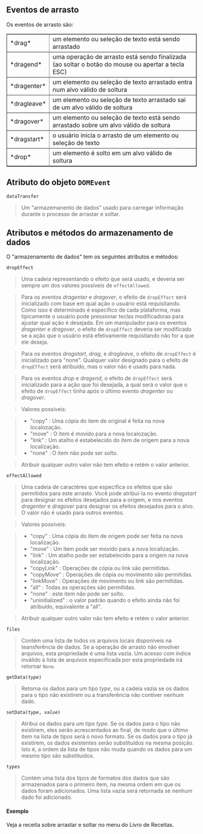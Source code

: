 Eventos de arrasto
------------------

<script type="text/python">
from browser import doc, alert
</script>

Os eventos de arrasto são:

<table cellpadding=3 border=1>
<tr>
<td>*drag*</td>
<td>um elemento ou seleção de texto está sendo arrastado
</td>
</tr>

<tr>
<td>*dragend*</td><td>uma operação de arrasto está sendo finalizada (ao soltar o botão do mouse ou apertar a tecla ESC)</td>
</tr>

<tr>
<td>*dragenter*</td><td>um elemento ou seleção de texto arrastado entra num alvo válido de soltura</td>
</tr>

<tr>
<td>*dragleave*</td><td>um elemento ou seleção de texto arrastado sai de um alvo válido de soltura</td>
</tr>

<tr>
<td>*dragover*</td><td>um elemento ou seleção de texto está sendo arrastado sobre um alvo válido de soltura</td>
</tr>

<tr>
<td>*dragstart*</td><td>o usuário inicia o arrasto de um elemento ou seleção de texto</td>
</tr>

<tr>
<td>*drop*</td><td>um elemento é solto em um alvo válido de soltura</td>
</tr>

</table>

Atributo do objeto `DOMEvent`
-----------------------------

`dataTransfer`

> Um "armazemanento de dados" usado para carregar informação durante o
> processo de arrastar e soltar.

Atributos e métodos do armazenamento de dados
---------------------------------------------

O "armazenamento de dados" tem os seguintes atributos e métodos:

`dropEffect`

> Uma cadeia representando o efeito que será usado, e deveria ser
> sempre um dos valores possíveis de `effectAllowed`.

> Para os eventos *dragenter* e *dragover*, o efeito de `dropEffect`
> será inicializado com base em qual ação o usuário está
> requisitando. Como isso é determinado é específico de cada
> plataforma, mas tipicamente o usuário pode pressionar teclas
> modificadoras para ajustar qual ação é desejada. Em um manipulador
> para os eventos *dragenter* e *dragover*, o efeito de `dropEffect`
> deveria ser modificado se a ação que o usuário está efetivamente
> requisitando não for a que ele deseja.

> Para os eventos *dragstart*, *drag*, e *dragleave*, o efeito de
> `dropEffect` é inicializado para "none". Qualquer valor designado
> para o efeito de `dropEffect` será atribuído, mas o valor não é
> usado para nada.

> Para os eventos *drop* e *dragend*, o efeito de `dropEffect` será
> inicializado para a ação que foi desejada, a qual será o valor que o
> efeito de `dropEffect` tinha após o último evento *dragenter* ou
> *dragover*.

> Valores possíveis:

> -    "copy" : Uma cópia do item de original é feita na nova localozação.
> -    "move" : O item é movido para a nova localozação.
> -    "link" : Um atalho é estabelecido do item de origem para a nova localização.
> -    "none" : O item não pode ser solto.

> Atribuir qualquer outro valor não tem efeito e retém o valor
> anterior.


`effectAllowed`

> Uma cadeia de caractéres que especifica os efeitos que são
> permitidos para este arrasto. Você pode atribuí-la no evento
> *dragstart* para designar os efeitos desejados para a origem, e nos
> eventos *dragenter* e *dragover* para designar os efeitos desejados
> para o alvo. O valor não é usado para outros eventos.

> Valores possíveis:

> - "copy" : Uma cópia do item de origem pode ser feita na nova localização.
> - "move" : Um item pode ser movido para a nova localização.
> - "link" : Um atalho pode ser estabelecido para a origem na nova localização.
> - "copyLink" : Operações de cópia ou link são permitidas.
> - "copyMove" : Operações de cópia ou movimento são permitidas.
> - "linkMove" : Operações de movimento ou link são permitidas.
> - "all" : Todas as operações são permitidas.
> - "none" : este item não pode ser solto.
> - "uninitialized" : o valor padrão quando o efeito ainda não foi atribuído, equivalente a "all".

> Atribuir qualquer outro valor não tem efeito e retém o valor
> anterior.

`files`

> Contém uma lista de todos os arquivos locais disponíveis na
> teansferência de dados. Se a operação de arrasto não envolver
> arquivos, esta propriedade é uma lista vazia. Um acesso com índice
> inválido à lista de arquivos especificada por esta propriedade irá
> retornar `None`.

<code>getData(_type_)</code>

> Retorna os dados para um tipo _type_, ou a cadeia vazia se os dados
> para o tipo não existirem ou a transferência não contiver nenhum
> dado.

<code>setData(_type_, _value_)</code>

> Atribui os dados para um tipo _type_. Se os dados para o tipo não
> existirem, eles serão acrescentados ao final, de modo que o último
> item na lista de tipos será o novo formato. Se os dados para o tipo
> já existirem, os dados existentes serão substituídos na mesma
> posição. Isto é, a ordem da lista de tipos não muda quando os dados
> para um mesmo tipo são substituídos.


`types`

> Contém uma lista dos tipos de formatos dos dados que são armazenados
> para o primeiro item, na mesma ordem em que os dados foram
> adicionados. Uma lista vazia será retornada se nenhum dado foi
> adicionado.


#### Exemplo

Veja a receita sobre arrastar e soltar no menu do Livro de Receitas.
